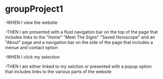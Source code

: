 # groupProject1
-WHEN I view the website

-THEN I am presented with a fluid navigation bar on the top of the page that includes links to the "Home" "Meet The Signs" "Saved Horoscope" and an "About" page and a navigation bar on the side of the page that includes a menue and contact option

-WHEN I click my selection

-THEN I am either linked to my selction or presented with a popup option that includes links to the various parts of the website

